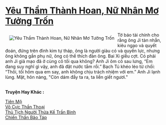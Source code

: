 <a href="https://truyenwiki.net/yeu-tham-thanh-hoan-nu-nhan-mo-tuong-tron.35965/" title="Yêu Thầm Thành Hoan, Nữ Nhân Mơ Tưởng Trốn"><h1>Yêu Thầm Thành Hoan, Nữ Nhân Mơ Tưởng Trốn</h1></a><div style="display:table"><img align="right" style="float: left; padding: 10px;" src="https://truyenwiki.net/a/img/str/src/35965.jpg" alt="Yêu Thầm Thành Hoan, Nữ Nhân Mơ Tưởng Trốn">Tờ báo tài chính cho rằng ông Ji tàn nhẫn, kiêu ngạo và quyết đoán, đứng trên đỉnh kim tự tháp, ông là người giàu có và quyền lực, nhưng ông không gần phụ nữ, ông có thể thích đàn ông. Bai Xi giễu cợt. Có phải anh Ji giả mạo đã ở cùng cô tối qua không? Anh Ji ôm cô sau lưng, “Em đang suy nghĩ gì vậy, anh đã đặt nước tắm rồi.” Bạch Tú khéo léo từ chối: “Thôi, tối hôm qua em say, anh không chịu trách nhiệm với em.” Anh Ji lạnh lùng. Mặt, hôn nàng, "Còn dám đẩy ta ra, ta liền giết ngươi."</div><p><br><b>Truyện Hay Khác :</b></p><a href="https://truyenwiki.net/tien-mo.36661/" alt="Tiên Mộ">Tiên Mộ</a><br/><a href="https://github.com/nownovels/wikidich/tree/master/truyenhay/35316" alt="Võ Cực Thần Thoại">Võ Cực Thần Thoại</a><br/><a href="https://github.com/nownovels/wikidich/tree/master/truyenhay/36144" alt="Thủ Tịch Người Thừa Kế Trần Bình">Thủ Tịch Người Thừa Kế Trần Bình</a><br/><a href="https://github.com/nownovels/wikidich/tree/master/truyenhay/35078" alt="Chiến Thần Bão Táp">Chiến Thần Bão Táp</a><br/>